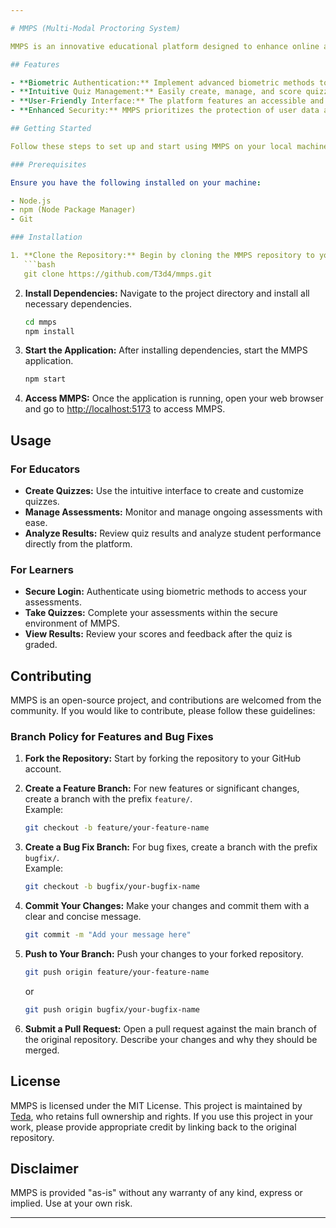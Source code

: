 ```yaml
---

# MMPS (Multi-Modal Proctoring System)

MMPS is an innovative educational platform designed to enhance online assessment experiences through secure authentication methods and intuitive quiz management. The system combines biometric verification with a user-friendly interface to ensure a seamless and secure assessment process.

## Features

- **Biometric Authentication:** Implement advanced biometric methods to ensure secure and reliable user verification.
- **Intuitive Quiz Management:** Easily create, manage, and score quizzes with MMPS’s comprehensive toolset designed for educators.
- **User-Friendly Interface:** The platform features an accessible and straightforward interface, making it easy for both educators and learners to navigate.
- **Enhanced Security:** MMPS prioritizes the protection of user data and the integrity of assessments with robust security measures.

## Getting Started

Follow these steps to set up and start using MMPS on your local machine.

### Prerequisites

Ensure you have the following installed on your machine:

- Node.js
- npm (Node Package Manager)
- Git

### Installation

1. **Clone the Repository:** Begin by cloning the MMPS repository to your local machine. Ensure you have the necessary access permissions.
   ```bash
   git clone https://github.com/T3d4/mmps.git
   ```

2. **Install Dependencies:** Navigate to the project directory and install all necessary dependencies.
   ```bash
   cd mmps
   npm install
   ```

3. **Start the Application:** After installing dependencies, start the MMPS application.
   ```bash
   npm start
   ```

4. **Access MMPS:** Once the application is running, open your web browser and go to [http://localhost:5173](http://localhost:5173) to access MMPS.

## Usage

### For Educators

- **Create Quizzes:** Use the intuitive interface to create and customize quizzes.
- **Manage Assessments:** Monitor and manage ongoing assessments with ease.
- **Analyze Results:** Review quiz results and analyze student performance directly from the platform.

### For Learners

- **Secure Login:** Authenticate using biometric methods to access your assessments.
- **Take Quizzes:** Complete your assessments within the secure environment of MMPS.
- **View Results:** Review your scores and feedback after the quiz is graded.

## Contributing

MMPS is an open-source project, and contributions are welcomed from the community. If you would like to contribute, please follow these guidelines:

### Branch Policy for Features and Bug Fixes

1. **Fork the Repository:** Start by forking the repository to your GitHub account.

2. **Create a Feature Branch:** For new features or significant changes, create a branch with the prefix `feature/`.  
   Example:
   ```bash
   git checkout -b feature/your-feature-name
   ```

3. **Create a Bug Fix Branch:** For bug fixes, create a branch with the prefix `bugfix/`.  
   Example:
   ```bash
   git checkout -b bugfix/your-bugfix-name
   ```

4. **Commit Your Changes:** Make your changes and commit them with a clear and concise message.
   ```bash
   git commit -m "Add your message here"
   ```

5. **Push to Your Branch:** Push your changes to your forked repository.
   ```bash
   git push origin feature/your-feature-name
   ```
   or
   ```bash
   git push origin bugfix/your-bugfix-name
   ```

6. **Submit a Pull Request:** Open a pull request against the main branch of the original repository. Describe your changes and why they should be merged.

## License

MMPS is licensed under the MIT License. This project is maintained by [Teda](https://github.com/T3d4), who retains full ownership and rights. If you use this project in your work, please provide appropriate credit by linking back to the original repository.

## Disclaimer

MMPS is provided "as-is" without any warranty of any kind, express or implied. Use at your own risk.

---
```

